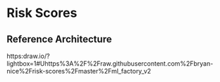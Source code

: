 # Risk Scores

## Reference Architecture

https:draw.io/?lightbox=1#Uhttps%3A%2F%2Fraw.githubusercontent.com%2Fbryan-nice%2Frisk-scores%2Fmaster%2Fml_factory_v2